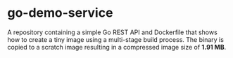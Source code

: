# go-demo-service
A repository containing a simple Go REST API and Dockerfile that shows how to create a tiny image using a multi-stage build process. The binary is copied to a scratch image resulting in a compressed image size of **1.91 MB**.

